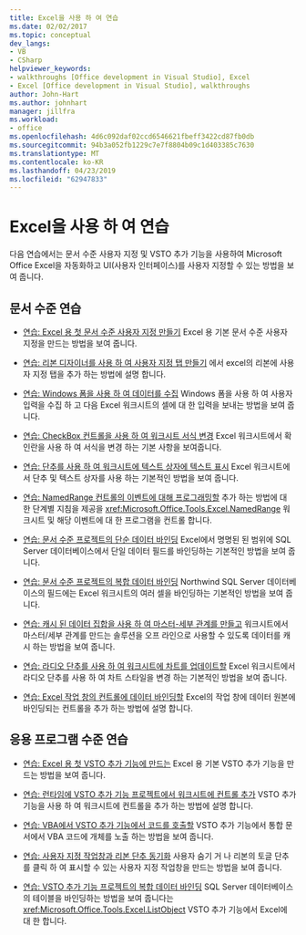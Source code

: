```yaml
---
title: Excel을 사용 하 여 연습
ms.date: 02/02/2017
ms.topic: conceptual
dev_langs:
- VB
- CSharp
helpviewer_keywords:
- walkthroughs [Office development in Visual Studio], Excel
- Excel [Office development in Visual Studio], walkthroughs
author: John-Hart
ms.author: johnhart
manager: jillfra
ms.workload:
- office
ms.openlocfilehash: 4d6c092daf02ccd6546621fbeff3422cd87fb0db
ms.sourcegitcommit: 94b3a052fb1229c7e7f8804b09c1d403385c7630
ms.translationtype: MT
ms.contentlocale: ko-KR
ms.lasthandoff: 04/23/2019
ms.locfileid: "62947833"
---
```

# <a name="walkthroughs-using-excel"></a>Excel을 사용 하 여 연습
  다음 연습에서는 문서 수준 사용자 지정 및 VSTO 추가 기능을 사용하여 Microsoft Office Excel을 자동화하고 UI(사용자 인터페이스)를 사용자 지정할 수 있는 방법을 보여 줍니다.

## <a name="document-level-walkthroughs"></a>문서 수준 연습
- [연습: Excel 용 첫 문서 수준 사용자 지정 만들기](../vsto/walkthrough-creating-your-first-document-level-customization-for-excel.md) Excel 용 기본 문서 수준 사용자 지정을 만드는 방법을 보여 줍니다.

- [연습: 리본 디자이너를 사용 하 여 사용자 지정 탭 만들기](../vsto/walkthrough-creating-a-custom-tab-by-using-the-ribbon-designer.md) 에서 excel의 리본에 사용자 지정 탭을 추가 하는 방법에 설명 합니다.

- [연습: Windows 폼을 사용 하 여 데이터를 수집](../vsto/walkthrough-collecting-data-using-a-windows-form.md) Windows 폼을 사용 하 여 사용자 입력을 수집 하 고 다음 Excel 워크시트의 셀에 대 한 입력을 보내는 방법을 보여 줍니다.

- [연습: CheckBox 컨트롤을 사용 하 여 워크시트 서식 변경](../vsto/walkthrough-changing-worksheet-formatting-using-checkbox-controls.md) Excel 워크시트에서 확인란을 사용 하 여 서식을 변경 하는 기본 사항을 보여줍니다.

- [연습: 단추를 사용 하 여 워크시트에 텍스트 상자에 텍스트 표시](../vsto/walkthrough-displaying-text-in-a-text-box-in-a-worksheet-using-a-button.md) Excel 워크시트에서 단추 및 텍스트 상자를 사용 하는 기본적인 방법을 보여 줍니다.

- [연습: NamedRange 컨트롤의 이벤트에 대해 프로그래밍할](../vsto/walkthrough-programming-against-events-of-a-namedrange-control.md) 추가 하는 방법에 대 한 단계별 지침을 제공을 <xref:Microsoft.Office.Tools.Excel.NamedRange> 워크시트 및 해당 이벤트에 대 한 프로그램을 컨트롤 합니다.

- [연습: 문서 수준 프로젝트의 단순 데이터 바인딩](../vsto/walkthrough-simple-data-binding-in-a-document-level-project.md) Excel에서 명명된 된 범위에 SQL Server 데이터베이스에서 단일 데이터 필드를 바인딩하는 기본적인 방법을 보여 줍니다.

- [연습: 문서 수준 프로젝트의 복합 데이터 바인딩](../vsto/walkthrough-complex-data-binding-in-a-document-level-project.md) Northwind SQL Server 데이터베이스의 필드에는 Excel 워크시트의 여러 셀을 바인딩하는 기본적인 방법을 보여 줍니다.

- [연습: 캐시 된 데이터 집합을 사용 하 여 마스터-세부 관계를 만들고](../vsto/walkthrough-creating-a-master-detail-relation-using-a-cached-dataset.md) 워크시트에서 마스터/세부 관계를 만드는 솔루션을 오프 라인으로 사용할 수 있도록 데이터를 캐시 하는 방법을 보여 줍니다.

- [연습: 라디오 단추를 사용 하 여 워크시트에 차트를 업데이트할](../vsto/walkthrough-updating-a-chart-in-a-worksheet-using-radio-buttons.md) Excel 워크시트에서 라디오 단추를 사용 하 여 차트 스타일을 변경 하는 기본적인 방법을 보여 줍니다.

- [연습: Excel 작업 창의 컨트롤에 데이터 바인딩할](../vsto/walkthrough-binding-data-to-controls-on-an-excel-actions-pane.md) Excel의 작업 창에 데이터 원본에 바인딩되는 컨트롤을 추가 하는 방법에 설명 합니다.

## <a name="application-level-walkthroughs"></a>응용 프로그램 수준 연습
- [연습: Excel 용 첫 VSTO 추가 기능에 만드는](../vsto/walkthrough-creating-your-first-vsto-add-in-for-excel.md) Excel 용 기본 VSTO 추가 기능을 만드는 방법을 보여 줍니다.

- [연습: 런타임에 VSTO 추가 기능 프로젝트에서 워크시트에 컨트롤 추가](../vsto/walkthrough-adding-controls-to-a-worksheet-at-run-time-in-vsto-add-in-project.md) VSTO 추가 기능을 사용 하 여 워크시트에 컨트롤을 추가 하는 방법에 설명 합니다.

- [연습: VBA에서 VSTO 추가 기능에서 코드를 호출할](../vsto/walkthrough-calling-code-in-a-vsto-add-in-from-vba.md) VSTO 추가 기능에서 통합 문서에서 VBA 코드에 개체를 노출 하는 방법을 보여 줍니다.

- [연습: 사용자 지정 작업창과 리본 단추 동기화](../vsto/walkthrough-synchronizing-a-custom-task-pane-with-a-ribbon-button.md) 사용자 숨기 거 나 리본의 토글 단추를 클릭 하 여 표시할 수 있는 사용자 지정 작업창을 만드는 방법을 보여 줍니다.

- [연습: VSTO 추가 기능 프로젝트의 복합 데이터 바인딩](../vsto/walkthrough-complex-data-binding-in-vsto-add-in-project.md) SQL Server 데이터베이스의 테이블을 바인딩하는 방법을 보여 줍니다는 <xref:Microsoft.Office.Tools.Excel.ListObject> VSTO 추가 기능에서 Excel에 대 한 합니다.
